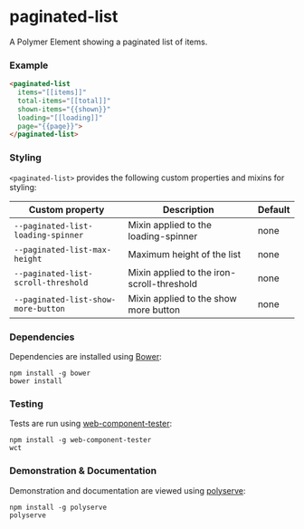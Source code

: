 # paginated-list

A Polymer Element showing a paginated list of items.

### Example
```html
<paginated-list
  items="[[items]]"
  total-items="[[total]]"
  shown-items="{{shown}}"
  loading="[[loading]]"
  page="{{page}}">
</paginated-list>
```

### Styling

`<paginated-list>` provides the following custom properties and mixins for styling:

Custom property                     | Description                                | Default
------------------------------------|--------------------------------------------|--------
`--paginated-list-loading-spinner`  | Mixin applied to the loading-spinner       | none
`--paginated-list-max-height`       | Maximum height of the list                 | none
`--paginated-list-scroll-threshold` | Mixin applied to the iron-scroll-threshold | none
`--paginated-list-show-more-button` | Mixin applied to the show more button      | none

### Dependencies

Dependencies are installed using [Bower](http://bower.io/):

    npm install -g bower
    bower install

### Testing

Tests are run using [web-component-tester](https://github.com/Polymer/web-component-tester):

    npm install -g web-component-tester
    wct

### Demonstration & Documentation

Demonstration and documentation are viewed using [polyserve](https://github.com/PolymerLabs/polyserve):

    npm install -g polyserve
    polyserve

